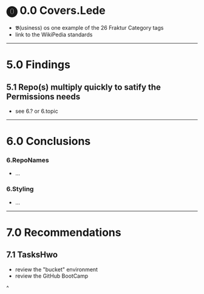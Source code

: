 # ⓿ 0.0 Covers.Lede

* 𝕭(usiness) os one example of the 26 Fraktur Category tags
* link to the WikiPedia standards

<hr>

# 5.0 Findings

## 5.1 Repo(s) multiply quickly to satify the Permissions needs
* see 6.? or 6.topic

<hr>

# 6.0 Conclusions

### 6.RepoNames
* ...

### 6.Styling
* ...

<hr>

# 7.0 Recommendations
## 7.1 TasksHwo
* review the "bucket" environment
* review the GitHub BootCamp

^
